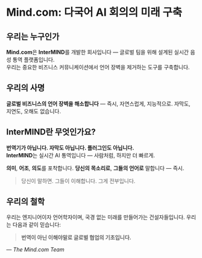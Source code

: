 # Mind.com: 다국어 AI 회의의 미래 구축

## 우리는 누구인가

**Mind.com**은 **InterMIND**를 개발한 회사입니다 — 글로벌 팀을 위해 설계된 실시간 음성 통역 플랫폼입니다.  
우리는 중요한 비즈니스 커뮤니케이션에서 언어 장벽을 제거하는 도구를 구축합니다.

## 우리의 사명

**글로벌 비즈니스의 언어 장벽을 해소합니다** — 즉시, 자연스럽게, 지능적으로.
자막도, 지연도, 오해도 없습니다.

## InterMIND란 무엇인가요?

**번역기가 아닙니다. 자막도 아닙니다. 플러그인도 아닙니다.**  
**InterMIND**는 실시간 AI 통역입니다 — 사람처럼, 하지만 더 빠르게.

**의미**, **어조**, **의도**를 포착합니다.
**당신의 목소리로**, **그들의 언어로** 말합니다 — 즉시.

> 당신이 말하면. 그들이 이해합니다. 그게 전부입니다.

## 우리의 철학

우리는 엔지니어이자 언어학자이며, 국경 없는 미래를 만들어가는 건설자들입니다.
우리는 다음과 같이 믿습니다:

> **번역이 아닌 이해야말로 글로벌 협업의 기초입니다.**

— _The Mind.com Team_